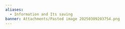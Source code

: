 ```yaml
---
aliases:
  - Information and Its saving
banner: Attachments/Pasted image 20250309203754.png
---
```

